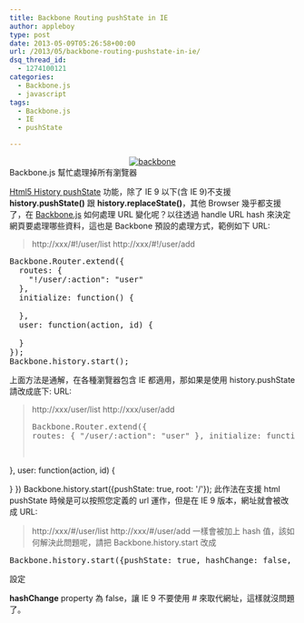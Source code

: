 ```yaml
---
title: Backbone Routing pushState in IE
author: appleboy
type: post
date: 2013-05-09T05:26:58+00:00
url: /2013/05/backbone-routing-pushstate-in-ie/
dsq_thread_id:
  - 1274100121
categories:
  - Backbone.js
  - javascript
tags:
  - Backbone.js
  - IE
  - pushState

---
```

<div style="margin:0 auto; text-align:center">
  <a href="https://www.flickr.com/photos/appleboy/7059615321/" title="backbone by appleboy46, on Flickr"><img src="https://i1.wp.com/farm6.staticflickr.com/5338/7059615321_097833dea8.jpg?resize=451%2C80&#038;ssl=1" alt="backbone" data-recalc-dims="1" /></a>
</div> Backbone.js 幫忙處理掉所有瀏覽器 

<a href="http://diveintohtml5.info/history.html" target="_blank">Html5 History pushState</a> 功能，除了 IE 9 以下(含 IE 9)不支援 **history.pushState()** 跟 **history.replaceState()**，其他 Browser 幾乎都支援了，在 <a href="http://backbonejs.org" target="_blank">Backbone.js</a> 如何處理 URL 變化呢？以往透過 handle URL hash 來決定網頁要處理哪些資料，這也是 Backbone 預設的處理方式，範例如下 URL: 

> http://xxx/#!/user/list http://xxx/#!/user/add<!--more-->

<pre class="brush: jscript; title: ; notranslate" title="">Backbone.Router.extend({
  routes: {
    "!/user/:action": "user"
  },
  initialize: function() {

  },
  user: function(action, id) {
    
  }
});
Backbone.history.start();</pre> 上面方法是通解，在各種瀏覽器包含 IE 都適用，那如果是使用 history.pushState 請改成底下: URL: 

> http://xxx/user/list http://xxx/user/add<pre class="brush: jscript; title: ; notranslate" title="">Backbone.Router.extend({
  routes: {
    "/user/:action": "user"
  },
  initialize: function() {

  },
  user: function(action, id) {
    
  }
})
Backbone.history.start({pushState: true, root: '/'});</pre> 此作法在支援 html pushState 時候是可以按照您定義的 url 運作，但是在 IE 9 版本，網址就會被改成 URL: 

> http://xxx/#/user/list http://xxx/#/user/add 一樣會被加上 hash 值，該如何解決此問題呢，請把 Backbone.history.start 改成 

<pre class="brush: jscript; title: ; notranslate" title="">Backbone.history.start({pushState: true, hashChange: false, root: '/'});</pre> 設定 

**hashChange** property 為 false，讓 IE 9 不要使用 # 來取代網址，這樣就沒問題了。